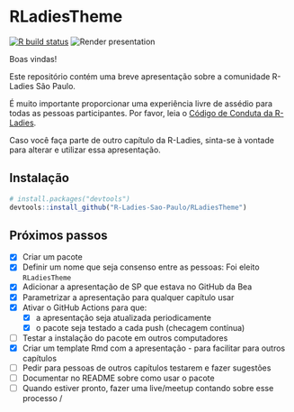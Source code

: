 
<!-- README.md is generated from README.Rmd. Please edit that file -->

# RLadiesTheme

<!-- badges: start -->

[![R build
status](https://github.com/R-Ladies-Sao-Paulo/RLadiesTheme/workflows/R-CMD-check/badge.svg)](https://github.com/R-Ladies-Sao-Paulo/RLadiesTheme/actions)
![Render
presentation](https://github.com/R-Ladies-Sao-Paulo/RLadiesTheme/workflows/Render%20presentation/badge.svg)

<!-- badges: end -->

Boas vindas\!

Este repositório contém uma breve apresentação sobre a comunidade
R-Ladies São Paulo.

É muito importante proporcionar uma experiência livre de assédio para
todas as pessoas participantes. Por favor, leia o [Código de Conduta da
R-Ladies](https://github.com/rladies/starter-kit/wiki/Code-of-Conduct#portuguese).

Caso você faça parte de outro capítulo da R-Ladies, sinta-se à vontade
para alterar e utilizar essa apresentação.

## Instalação

``` r
# install.packages("devtools")
devtools::install_github("R-Ladies-Sao-Paulo/RLadiesTheme")
```

## Próximos passos

  - [x] Criar um pacote
  - [x] Definir um nome que seja consenso entre as pessoas: Foi eleito
    `RLadiesTheme`
  - [x] Adicionar a apresentação de SP que estava no GitHub da Bea
  - [x] Parametrizar a apresentação para qualquer capítulo usar
  - [x] Ativar o GitHub Actions para que:
      - [x] a apresentação seja atualizada periodicamente
      - [x] o pacote seja testado a cada push (checagem contínua)
  - [ ] Testar a instalação do pacote em outros computadores
  - [x] Criar um template Rmd com a apresentação - para facilitar para
    outros capítulos
  - [ ] Pedir para pessoas de outros capítulos testarem e fazer
    sugestões
  - [ ] Documentar no README sobre como usar o pacote
  - [ ] Quando estiver pronto, fazer uma live/meetup contando sobre esse
    processo /
